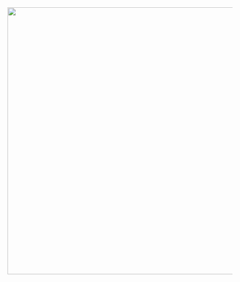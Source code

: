 

<img src="https://raw.githubusercontent.com/jingyanwang/jims_algorithm_playground/master/WeChat%20Screenshot_20200905123756.png" width="600">

